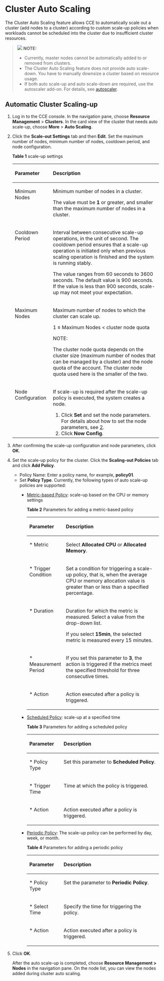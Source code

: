 # Cluster Auto Scaling<a name="cce_01_0157"></a>

The Cluster Auto Scaling feature allows CCE to automatically  scale out  a cluster \(add nodes to a cluster\) according to custom scale-up policies when workloads cannot be scheduled into the cluster due to insufficient cluster resources.

>![](/images/icon-note.gif) **NOTE:**   
>-   Currently, master nodes cannot be automatically added to or removed from clusters.  
>-   The Cluster Auto Scaling feature does not provide auto scale-down. You have to manually downsize a cluster based on resource usage.  
>-   If both auto scale-up and auto scale-down are required, use the autoscaler add-on. For details, see  [autoscaler](autoscaler.md).  

## Automatic Cluster Scaling-up<a name="section203712516160"></a>

1.  Log in to the CCE console. In the navigation pane, choose  **Resource Management**  \>  **Clusters**. In the card view of the cluster that needs auto scale-up, choose  **More**  \>  **Auto Scaling**.
2.  Click the  **Scale-out Settings**  tab and then  **Edit**. Set the maximum number of nodes, minimum number of nodes, cooldown period, and node configuration.

    **Table  1**  scale-up settings

    <a name="table6133357316271"></a>
    <table><thead align="left"><tr id="row6495428016271"><th class="cellrowborder" valign="top" width="26%" id="mcps1.2.3.1.1"><p id="p3992130816271"><a name="p3992130816271"></a><a name="p3992130816271"></a>Parameter</p>
    </th>
    <th class="cellrowborder" valign="top" width="74%" id="mcps1.2.3.1.2"><p id="p1240055416271"><a name="p1240055416271"></a><a name="p1240055416271"></a>Description</p>
    </th>
    </tr>
    </thead>
    <tbody><tr id="row57131863523"><td class="cellrowborder" valign="top" width="26%" headers="mcps1.2.3.1.1 "><p id="p37141665524"><a name="p37141665524"></a><a name="p37141665524"></a>Minimum Nodes</p>
    </td>
    <td class="cellrowborder" valign="top" width="74%" headers="mcps1.2.3.1.2 "><p id="p1357374610237"><a name="p1357374610237"></a><a name="p1357374610237"></a>Minimum number of nodes in a cluster.</p>
    <p id="p1553506216271"><a name="p1553506216271"></a><a name="p1553506216271"></a>The value must be <strong id="b1363142145410"><a name="b1363142145410"></a><a name="b1363142145410"></a>1</strong> or greater, and smaller than the maximum number of nodes in a cluster.</p>
    </td>
    </tr>
    <tr id="row264735262215"><td class="cellrowborder" valign="top" width="26%" headers="mcps1.2.3.1.1 "><p id="p9762105862216"><a name="p9762105862216"></a><a name="p9762105862216"></a><span class="keyword" id="keyword166813866311444"><a name="keyword166813866311444"></a><a name="keyword166813866311444"></a>Cooldown Period</span></p>
    </td>
    <td class="cellrowborder" valign="top" width="74%" headers="mcps1.2.3.1.2 "><p id="p1776217589220"><a name="p1776217589220"></a><a name="p1776217589220"></a>Interval between consecutive scale-up operations, in the unit of second. The cooldown period ensures that a scale-up operation is initiated only when previous scaling operation is finished and the system is running stably.</p>
    <p id="p157621158192219"><a name="p157621158192219"></a><a name="p157621158192219"></a>The value ranges from 60 seconds to 3600 seconds. The default value is 900 seconds. If the value is less than 900 seconds, scale-up may not meet your expectation.</p>
    </td>
    </tr>
    <tr id="row559783816271"><td class="cellrowborder" valign="top" width="26%" headers="mcps1.2.3.1.1 "><p id="p5077174216271"><a name="p5077174216271"></a><a name="p5077174216271"></a><span class="keyword" id="keyword263400725114141"><a name="keyword263400725114141"></a><a name="keyword263400725114141"></a>Maximum Nodes</span></p>
    </td>
    <td class="cellrowborder" valign="top" width="74%" headers="mcps1.2.3.1.2 "><p id="p12732340142311"><a name="p12732340142311"></a><a name="p12732340142311"></a>Maximum number of nodes to which the cluster can scale up.</p>
    <p id="p2079863914242"><a name="p2079863914242"></a><a name="p2079863914242"></a>1 ≤ Maximum Nodes &lt; cluster node quota</p>
    <div class="note" id="note93741436192516"><a name="note93741436192516"></a><a name="note93741436192516"></a><span class="notetitle"> NOTE: </span><div class="notebody"><p id="p183751136192514"><a name="p183751136192514"></a><a name="p183751136192514"></a>The cluster node quota depends on the cluster size (maximum number of nodes that can be managed by a cluster) and the node quota of the account. The cluster node quota used here is the smaller of the two.</p>
    </div></div>
    </td>
    </tr>
    <tr id="row3382856916271"><td class="cellrowborder" valign="top" width="26%" headers="mcps1.2.3.1.1 "><p id="p5575960016271"><a name="p5575960016271"></a><a name="p5575960016271"></a>Node Configuration</p>
    </td>
    <td class="cellrowborder" valign="top" width="74%" headers="mcps1.2.3.1.2 "><p id="p36381708171221"><a name="p36381708171221"></a><a name="p36381708171221"></a>If scale-up is required after the scale-up policy is executed, the system creates a node.</p>
    <a name="ol62317823171235"></a><a name="ol62317823171235"></a><ol id="ol62317823171235"><li>Click <strong id="b842352706101636"><a name="b842352706101636"></a><a name="b842352706101636"></a>Set</strong> and set the node parameters. For details about how to set the node parameters, see <a href="creating-a-node.md#li8652222123119">2</a>.</li><li>Click <strong id="b842352706115552"><a name="b842352706115552"></a><a name="b842352706115552"></a>Now Config</strong>.</li></ol>
    </td>
    </tr>
    </tbody>
    </table>

3.  After confirming the scale-up configuration and node parameters, click  **OK**.
4.  Set the scale-up policy for the cluster. Click the  **Scaling-out Policies**  tab and click  **Add Policy**.
    -   Policy Name: Enter a policy name, for example,  **policy01**.
    -   Set  **Policy Type**. Currently, the following types of auto scale-up policies are supported:
        -   [Metric-based Policy](#table23209107191540): scale-up based on the CPU or memory settings

            **Table  2**  Parameters for adding a metric-based policy

            <a name="table23209107191540"></a>
            <table><thead align="left"><tr id="row64542335191540"><th class="cellrowborder" valign="top" width="26%" id="mcps1.2.3.1.1"><p id="p60546633191540"><a name="p60546633191540"></a><a name="p60546633191540"></a>Parameter</p>
            </th>
            <th class="cellrowborder" valign="top" width="74%" id="mcps1.2.3.1.2"><p id="p5330260191540"><a name="p5330260191540"></a><a name="p5330260191540"></a>Description</p>
            </th>
            </tr>
            </thead>
            <tbody><tr id="row29097928191540"><td class="cellrowborder" valign="top" width="26%" headers="mcps1.2.3.1.1 "><p id="p8121931191540"><a name="p8121931191540"></a><a name="p8121931191540"></a>* Metric</p>
            </td>
            <td class="cellrowborder" valign="top" width="74%" headers="mcps1.2.3.1.2 "><p id="p53896712191540"><a name="p53896712191540"></a><a name="p53896712191540"></a>Select <strong id="b842352706105845"><a name="b842352706105845"></a><a name="b842352706105845"></a>Allocated CPU</strong> or <strong id="b842352706105849"><a name="b842352706105849"></a><a name="b842352706105849"></a>Allocated Memory</strong>.</p>
            </td>
            </tr>
            <tr id="row32017871191540"><td class="cellrowborder" valign="top" width="26%" headers="mcps1.2.3.1.1 "><p id="p43310752191540"><a name="p43310752191540"></a><a name="p43310752191540"></a>* Trigger Condition</p>
            </td>
            <td class="cellrowborder" valign="top" width="74%" headers="mcps1.2.3.1.2 "><p id="p18509989191540"><a name="p18509989191540"></a><a name="p18509989191540"></a>Set a condition for triggering a scale-up policy, that is, when the average CPU or memory allocation value is greater than or less than a specified percentage.</p>
            </td>
            </tr>
            <tr id="row32372174191540"><td class="cellrowborder" valign="top" width="26%" headers="mcps1.2.3.1.1 "><p id="p4900477191540"><a name="p4900477191540"></a><a name="p4900477191540"></a>* Duration</p>
            </td>
            <td class="cellrowborder" valign="top" width="74%" headers="mcps1.2.3.1.2 "><p id="p61394389191540"><a name="p61394389191540"></a><a name="p61394389191540"></a>Duration for which the metric is measured. Select a value from the drop-down list.</p>
            <p id="p15678591191540"><a name="p15678591191540"></a><a name="p15678591191540"></a>If you select <strong id="b8423527061147"><a name="b8423527061147"></a><a name="b8423527061147"></a>15min</strong>, the selected metric is measured every 15 minutes.</p>
            </td>
            </tr>
            <tr id="row6889597191540"><td class="cellrowborder" valign="top" width="26%" headers="mcps1.2.3.1.1 "><p id="p21186461191540"><a name="p21186461191540"></a><a name="p21186461191540"></a>* Measurement Period</p>
            </td>
            <td class="cellrowborder" valign="top" width="74%" headers="mcps1.2.3.1.2 "><p id="p38381790191540"><a name="p38381790191540"></a><a name="p38381790191540"></a>If you set this parameter to <strong id="b84235270617847"><a name="b84235270617847"></a><a name="b84235270617847"></a>3</strong>, the action is triggered if the metrics meet the specified threshold for three consecutive times.</p>
            </td>
            </tr>
            <tr id="row9891794191540"><td class="cellrowborder" valign="top" width="26%" headers="mcps1.2.3.1.1 "><p id="p63037863191540"><a name="p63037863191540"></a><a name="p63037863191540"></a>* Action</p>
            </td>
            <td class="cellrowborder" valign="top" width="74%" headers="mcps1.2.3.1.2 "><p id="p5793264191540"><a name="p5793264191540"></a><a name="p5793264191540"></a>Action executed after a policy is triggered.</p>
            </td>
            </tr>
            </tbody>
            </table>

        -   [Scheduled Policy](#table62540231191540): scale-up at a specified time

            **Table  3**  Parameters for adding a scheduled policy

            <a name="table62540231191540"></a>
            <table><thead align="left"><tr id="row39885138191540"><th class="cellrowborder" valign="top" width="26%" id="mcps1.2.3.1.1"><p id="p9470775191540"><a name="p9470775191540"></a><a name="p9470775191540"></a>Parameter</p>
            </th>
            <th class="cellrowborder" valign="top" width="74%" id="mcps1.2.3.1.2"><p id="p28935333191540"><a name="p28935333191540"></a><a name="p28935333191540"></a>Description</p>
            </th>
            </tr>
            </thead>
            <tbody><tr id="row3287219191540"><td class="cellrowborder" valign="top" width="26%" headers="mcps1.2.3.1.1 "><p id="p64938190191540"><a name="p64938190191540"></a><a name="p64938190191540"></a>* Policy Type</p>
            </td>
            <td class="cellrowborder" valign="top" width="74%" headers="mcps1.2.3.1.2 "><p id="p25502013191540"><a name="p25502013191540"></a><a name="p25502013191540"></a>Set this parameter to <strong id="b842352706171841"><a name="b842352706171841"></a><a name="b842352706171841"></a>Scheduled Policy</strong>.</p>
            </td>
            </tr>
            <tr id="row28191528191540"><td class="cellrowborder" valign="top" width="26%" headers="mcps1.2.3.1.1 "><p id="p1812401191540"><a name="p1812401191540"></a><a name="p1812401191540"></a>* Trigger Time</p>
            </td>
            <td class="cellrowborder" valign="top" width="74%" headers="mcps1.2.3.1.2 "><p id="p12586754191540"><a name="p12586754191540"></a><a name="p12586754191540"></a>Time at which the policy is triggered.</p>
            </td>
            </tr>
            <tr id="row46171925191540"><td class="cellrowborder" valign="top" width="26%" headers="mcps1.2.3.1.1 "><p id="p48938470191540"><a name="p48938470191540"></a><a name="p48938470191540"></a>* Action</p>
            </td>
            <td class="cellrowborder" valign="top" width="74%" headers="mcps1.2.3.1.2 "><p id="p4593172191540"><a name="p4593172191540"></a><a name="p4593172191540"></a>Action executed after a policy is triggered.</p>
            </td>
            </tr>
            </tbody>
            </table>

        -   [Periodic Policy](#table60088509191540): The scale-up policy can be performed by day, week, or month.

            **Table  4**  Parameters for adding a periodic policy

            <a name="table60088509191540"></a>
            <table><thead align="left"><tr id="row12838474191540"><th class="cellrowborder" valign="top" width="26%" id="mcps1.2.3.1.1"><p id="p33283455191540"><a name="p33283455191540"></a><a name="p33283455191540"></a>Parameter</p>
            </th>
            <th class="cellrowborder" valign="top" width="74%" id="mcps1.2.3.1.2"><p id="p11605349191540"><a name="p11605349191540"></a><a name="p11605349191540"></a>Description</p>
            </th>
            </tr>
            </thead>
            <tbody><tr id="row4159900191540"><td class="cellrowborder" valign="top" width="26%" headers="mcps1.2.3.1.1 "><p id="p1407635191540"><a name="p1407635191540"></a><a name="p1407635191540"></a>* Policy Type</p>
            </td>
            <td class="cellrowborder" valign="top" width="74%" headers="mcps1.2.3.1.2 "><p id="p46909639191540"><a name="p46909639191540"></a><a name="p46909639191540"></a>Set the parameter to <strong id="b1788560206172133"><a name="b1788560206172133"></a><a name="b1788560206172133"></a>Periodic Policy</strong>.</p>
            </td>
            </tr>
            <tr id="row19533571191540"><td class="cellrowborder" valign="top" width="26%" headers="mcps1.2.3.1.1 "><p id="p38715420191540"><a name="p38715420191540"></a><a name="p38715420191540"></a>* Select Time</p>
            </td>
            <td class="cellrowborder" valign="top" width="74%" headers="mcps1.2.3.1.2 "><p id="p48941350191540"><a name="p48941350191540"></a><a name="p48941350191540"></a>Specify the time for triggering the policy.</p>
            </td>
            </tr>
            <tr id="row37818973191540"><td class="cellrowborder" valign="top" width="26%" headers="mcps1.2.3.1.1 "><p id="p43437971191540"><a name="p43437971191540"></a><a name="p43437971191540"></a>* Action</p>
            </td>
            <td class="cellrowborder" valign="top" width="74%" headers="mcps1.2.3.1.2 "><p id="p28814733191540"><a name="p28814733191540"></a><a name="p28814733191540"></a>Action executed after a policy is triggered.</p>
            </td>
            </tr>
            </tbody>
            </table>


5.  Click  **OK**.

    After the auto scale-up is completed, choose  **Resource Management \> Nodes**  in the navigation pane. On the node list, you can view the nodes added during cluster auto scaling.


